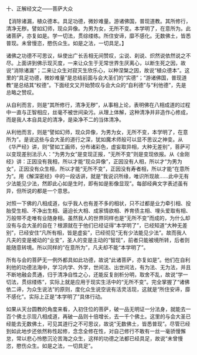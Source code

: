 十、正解经文之——菩萨大众

​    【消除诸漏，植众德本。具足功德，微妙难量。游诸佛国，普现道教。其所修行，清净无秽。譬如幻师，现众异像。为男为女，无所不变。本学明了，在意所为。此诸菩萨，亦复如是。学一切法，贯综缕练。所住安谛，靡不感化。无数佛土，皆悉普现。未曾慢恣，愍伤众生。如是之法，一切具足。】

​     诸佛之功德不可思议，纵使出广长舌相无间赞叹，尘说、刹说、炽然说依然说之不尽。上面讲到佛示现灭度，一来让众生于无常世界生厌离心，以断生死之因，故说“消除诸漏”；二来让众生对寂灭生欣乐心，以种涅槃之因，故说“植众德本”。这里的“具足功德，微妙难量”是总结前面与会大圣们的“实德”；“游诸佛国，普现道教”是总结其“权德”。下面经文又开始赞叹与会大众的“自利德”与“利他德”，先是总略之赞叹。

​     从自利而言，则是“其所修行，清净无秽”，从事相上论，表明佛在八相成道的过程中一直与正智相应，丝毫不被世间染污。从理上体解，这种清净并非造作心修成，而是我人本自具足的清净，是染净不二的当体清净。

​     从利他而言，则是“譬如幻师，现众异像，为男为女，无所不变，本学明了，在意所为”。是说这些与会大圣的道行之深，犹如魔术师般可以显不思议之神变。从《华严经》讲，则“譬如工画师，分布诸彩色，虚妄取异相，大种无差别”，菩萨可以变现差别法示人：“为男为女”是变现正报，“无所不变”则是变现依报。从《金刚经》讲：正因没有我相，所以才能“现众异像”，正因没有人相，所以才“为男为女”，正因没有众生相，所以才能“无所不变”，正因没有寿者相，所以才能“在意所为”。用《解深密经》中的一段话讲，就是“我说识所缘，唯识所现故……此中无有少法能见少法，然即此心如是生时，即有如是影像显现”。每部经典文字表述虽有异，但所说的都是一个意思。

​     对照一下佛的八相成道，似乎我人也有差不多的相状，只不过都是业力牵引相、投胎受生相、不净出生相、逼迫长大相、成家情欲相、养育债主相、埋头爱取有相、万般带不走唯有业随身相。虽然我人的世界同样也是“无所不变”而成的，为什么却没有与会大圣的自在？根源就在于他们已经证得“本学明了”，已经知道“大种无差别”，已经安住“凡所有相，皆是虚妄”，已经彻见“无有少法能见少法”。故而我人凡夫的变是被动的“业变”，圣人的变是主动的“智现”，前者只能被境所转，后者则能随意转境。所以同样的“在意所为”，凡夫却不能“本学明了”。

​     所有与会的菩萨无一例外都具如此功德，故说“此诸菩萨，亦复如是”。他们在自利利他的功德法海中，学习内学、外学，世间法、出世间法，有为法、无为法，并且不断地融会贯通，归于清净自性之心，还能反复剖析分明，取舍不乱，故说“学一切法，贯综缕练”，实际上就是应用于现实生活中的“无所不变”。完全掌握了“诸佛依二谛，为众生说法”的原则，度化众生说空说有活灵活现，这就是“所住安谛，靡不感化”。实际上正是“本学明了”具体行动。

​     如果从天台圆教的角度来看，入初住位的菩萨，破一品无明证一分法身，就能去一百个佛土示现八相成道，再破一品则十倍增长，去一千个佛土。这里的与会大圣已经能去无数佛土，可见其道行之不可思议，故说“无数佛土，皆悉普现”。尽管已经到如此地步还依然称性起修，念念全修在性，对自己修行不敢有一丝一毫骄慢懈怠，常以悲心怜愍沉沦苦海之众生，这样的功德之法都已经具足，故说“未曾慢恣，愍伤众生。如是之法，一切具足”。